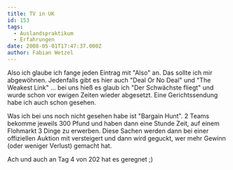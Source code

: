 ```yaml
---
title: TV in UK
id: 153
tags:
  - Auslandspraktikum
  - Erfahrungen
date: 2008-05-01T17:47:37.000Z
author: Fabian Wetzel
---
```


Also ich glaube ich fange jeden Eintrag mit "Also" an. Das sollte ich mir abgewöhnen. Jedenfalls gibt es hier auch "Deal Or No Deal" und "The Weakest Link" ... bei uns hieß es glaub ich "Der Schwächste fliegt" und wurde schon vor ewigen Zeiten wieder abgesetzt. Eine Gerichtssendung habe ich auch schon gesehen.

Was ich bei uns noch nicht gesehen habe ist "Bargain Hunt". 2 Teams bekomme jeweils 300 Pfund und haben dann eine Stunde Zeit, auf einem Flohmarkt 3 Dinge zu erwerben. Diese Sachen werden dann bei einer offiziellen Auktion mit versteigert und dann wird geguckt, wer mehr Gewinn (oder weniger Verlust) gemacht hat.

Ach und auch an Tag 4 von 202 hat es geregnet ;)

